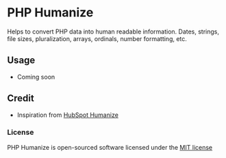 # PHP Humanize

Helps to convert PHP data into human readable information. Dates, strings, file sizes, pluralization, arrays, ordinals, number formatting, etc.

## Usage

* Coming soon

## Credit

* Inspiration from [HubSpot Humanize](https://github.com/HubSpot/humanize)

### License

PHP Humanize is open-sourced software licensed under the [MIT license](http://opensource.org/licenses/MIT)